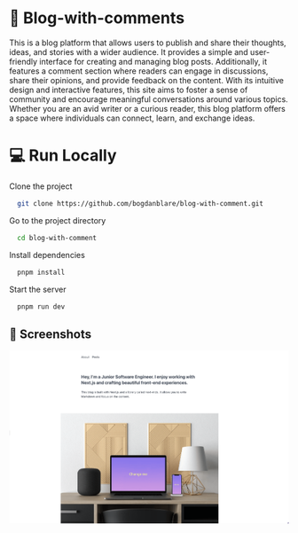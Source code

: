 # 🚀 Blog-with-comments
This is a blog platform that allows users to publish and share their thoughts, ideas, and stories with a wider audience. It provides a simple and user-friendly interface for creating and managing blog posts. Additionally, it features a comment section where readers can engage in discussions, share their opinions, and provide feedback on the content. With its intuitive design and interactive features, this site aims to foster a sense of community and encourage meaningful conversations around various topics. Whether you are an avid writer or a curious reader, this blog platform offers a space where individuals can connect, learn, and exchange ideas.

# 💻 Run Locally

Clone the project

```bash
  git clone https://github.com/bogdanblare/blog-with-comment.git
```

Go to the project directory

```bash
  cd blog-with-comment
```

Install dependencies

```bash
  pnpm install
```

Start the server

```bash
  pnpm run dev
```


## 📸 Screenshots

![App Screenshot](https://raw.githubusercontent.com/bogdanblare/blog-with-comment/main/Screenshot.png)

